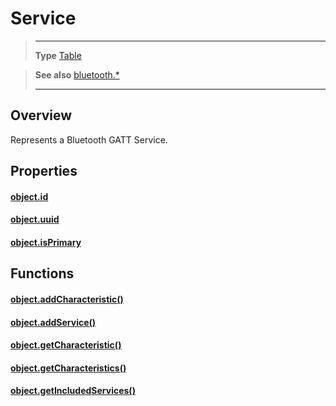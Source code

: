 # Service

> --------------------- ------------------------------------------------------------------------------------------
> __Type__              [Table](https://docs.coronalabs.com/api/type/Table.html)


> __See also__          [bluetooth.*](/plugin/bluetooth/)
> --------------------- ------------------------------------------------------------------------------------------

## Overview

Represents a Bluetooth GATT Service.

## Properties

#### [object.id](/plugin/bluetooth/type/Service/id)

#### [object.uuid](/plugin/bluetooth/type/Service/uuid)

#### [object.isPrimary](/plugin/bluetooth/type/Service/isPrimary)

## Functions

#### [object.addCharacteristic()](/plugin/bluetooth/type/Service/addCharacteristic)

#### [object.addService()](/plugin/bluetooth/type/Service/addService)

#### [object.getCharacteristic()](/plugin/bluetooth/type/Service/getCharacteristic)

#### [object.getCharacteristics()](/plugin/bluetooth/type/Service/getCharacteristics)

#### [object.getIncludedServices()](/plugin/bluetooth/type/Service/getIncludedServices)
